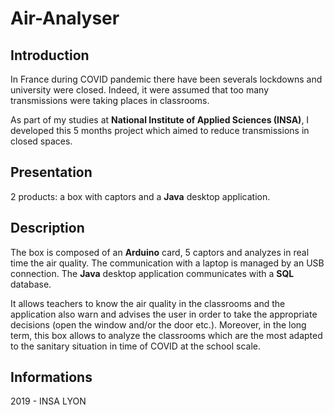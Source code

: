 # Air-Analyser

## Introduction
In France during COVID pandemic there have been severals lockdowns and university were closed. Indeed, it were assumed that too many transmissions were taking places in classrooms. 

As part of my studies at <b>National Institute of Applied Sciences (INSA)</b>, I developed this 5 months project which aimed to reduce transmissions in closed spaces.

## Presentation
2 products: a box with captors and a <b>Java</b> desktop application.

## Description
The box is composed of an <b>Arduino</b> card, 5 captors and analyzes in real time the air quality.
The communication with a laptop is managed by an USB connection.
The <b>Java</b> desktop application communicates with a <b>SQL</b> database. 


It allows teachers to know the air quality in the classrooms and the application also warn and advises the user in order to take the appropriate decisions (open the window and/or the door etc.).
Moreover, in the long term, this box allows to analyze the classrooms which are the most adapted to the sanitary situation in time of COVID at the school scale.


## Informations
2019 - INSA LYON
